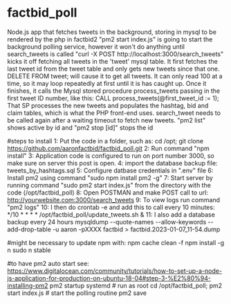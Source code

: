 # factbid_poll
Node.js app that fetches tweets in the background, storing in mysql to be rendered by the php in factbid2
"pm2 start index.js" is going to start the background polling service, however it won't do anything until search_tweets is called
"curl -X POST http://localhost:3000/search_tweets" kicks it off fetching all tweets in the 'tweet' mysql table.
It first fetches the last tweet id from the tweet table and only gets new tweets since that one.  DELETE FROM tweet; will cause it to get all tweets.
It can only read 100 at a time, so it may loop repeatedly at first until it is has caught up.
Once it finishes, it calls the Mysql stored procedure process_tweets passing in the first tweet ID number, like this: CALL process_tweets(@first_tweet_id := 1);
That SP processes the new tweets and populates the hashtag, bid and claim tables, which is what the PHP front-end uses.
search_tweet needs to be called again after a waiting timeout to fetch new tweets.
"pm2 list" shows active by id and "pm2 stop [id]" stops the id

#steps to install
1: Put the code in a folder, such as: cd /opt; git clone https://github.com/aaronfactbid/factbid_poll.git
2: Run command "npm install"
3: Application code is configured to run on port number 3000, so make sure on server this post is open.
4: import the database backup file: tweets_by_hashtags.sql
5: Configure datbase credentials in ".env" file
6: Install pm2 using command "sudo npm install pm2 -g"
7: Start server by running command "sudo pm2 start index.js" from the directory with the code (/opt/factbid_poll)
8: Open POSTMAN and make POST call to url: http://yourwebsite.com:3000/search_tweets
9: To view logs run command "pm2 logs"
10: I then do crontab -e and add this to call every 10 minutes:
*/10 * * * * /opt/factbid_poll/update_tweets.sh &
11: I also add a database backup every 24 hours
mysqldump --quote-names --allow-keywords --add-drop-table -u aaron -pXXXX factbid > factbid.2023-01-07_11-54.dump

#might be necessary to update npm with:
npm cache clean -f
npm install -g n
sudo n stable

#to have pm2 auto start
see: https://www.digitalocean.com/community/tutorials/how-to-set-up-a-node-js-application-for-production-on-ubuntu-18-04#step-3-%E2%80%94-installing-pm2
pm2 startup systemd  # run as root
cd /opt/factbid_poll; pm2 start index.js # start the polling routine
pm2 save
